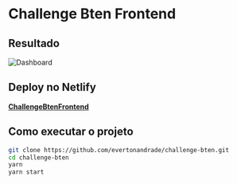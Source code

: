 # Challenge Bten Frontend

## Resultado
![Dashboard](https://i.ibb.co/gFLqFyX/bten.png)

## Deploy no Netlify
[**ChallengeBtenFrontend**](https://eloquent-brahmagupta-d58dbe.netlify.app/sign-in)

## Como executar o projeto

```sh
git clone https://github.com/evertonandrade/challenge-bten.git
cd challenge-bten
yarn
yarn start
```
